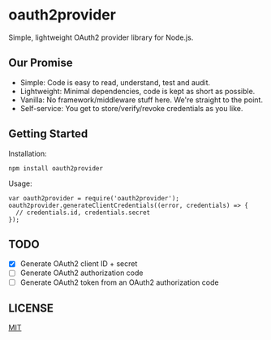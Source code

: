 # oauth2provider

Simple, lightweight OAuth2 provider library for Node.js.

## Our Promise

- Simple: Code is easy to read, understand, test and audit.
- Lightweight: Minimal dependencies, code is kept as short as possible.
- Vanilla: No framework/middleware stuff here. We're straight to the point.
- Self-service: You get to store/verify/revoke credentials as you like.

## Getting Started

Installation:

    npm install oauth2provider

Usage:

    var oauth2provider = require('oauth2provider');
    oauth2provider.generateClientCredentials((error, credentials) => {
      // credentials.id, credentials.secret
    });

## TODO

- [x] Generate OAuth2 client ID + secret
- [ ] Generate OAuth2 authorization code
- [ ] Generate OAuth2 token from an OAuth2 authorization code

## LICENSE

[MIT](https://github.com/jankeromnes/oauth2provider/blob/master/LICENSE)
